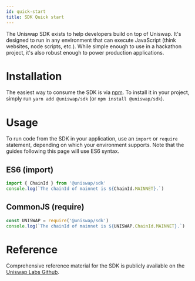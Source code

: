 ```yaml
---
id: quick-start
title: SDK Quick start
---
```


The Uniswap SDK exists to help developers build on top of Uniswap. It's designed to run in any environment that can execute JavaScript (think websites, node scripts, etc.). While simple enough to use in a hackathon project, it's also robust enough to power production applications.

# Installation

The easiest way to consume the SDK is via [npm](https://github.com/Uniswap/uniswap-v1-sdk). To install it in your project, simply run `yarn add @uniswap/sdk` (or `npm install @uniswap/sdk`).

# Usage

To run code from the SDK in your application, use an `import` or `require` statement, depending on which your environment supports. Note that the guides following this page will use ES6 syntax.

## ES6 (import)

```typescript
import { ChainId } from '@uniswap/sdk'
console.log(`The chainId of mainnet is ${ChainId.MAINNET}.`)
```

## CommonJS (require)

```typescript
const UNISWAP = require('@uniswap/sdk')
console.log(`The chainId of mainnet is ${UNISWAP.ChainId.MAINNET}.`)
```

# Reference

Comprehensive reference material for the SDK is publicly available on the [Uniswap Labs Github](https://github.com/Uniswap).
